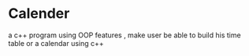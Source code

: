 # Calender
a c++ program using OOP features , make user be able to build his time table  or a calendar using c++    
